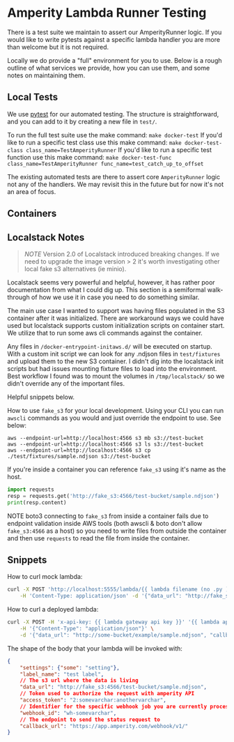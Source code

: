 # Amperity Lambda Runner Testing

There is a test suite we maintain to assert our AmperityRunner logic. If you would like to write pytests against a specific lambda handler you are more than welcome but it is not required. 

Locally we do provide a "full" environment for you to use. Below is a rough outline of what services we provide, how you can use them, and some notes on maintaining them.

## Local Tests

We use [pytest](https://docs.pytest.org/en/latest/getting-started.html) for our automated testing. The structure is straightforward, and you can add to it by creating a new file in `test/`. 

To run the full test suite use the make command: `make docker-test`
If you'd like to run a specific test class use this make command: `make docker-test-class class_name=TestAmperityRunner`
If you'd like to run a specific test function use this make command: `make docker-test-func class_name=TestAmperityRunner func_name=test_catch_up_to_offset`

The existing automated tests are there to assert core `AmperityRunner` logic not any of the handlers. We may revisit this in the future but for now it's not an area of focus.

## Containers

## Localstack Notes

> *NOTE* Version 2.0 of Localstack introduced breaking changes. If we need to upgrade the image version > 2 it's worth investigating other local fake s3 alternatives (ie minio).

Localstack seems very powerful and helpful, however, it has rather poor documentation from what I could dig up. This section is a semiformal walk-through of how we use it in case you need to do something similar.

The main use case I wanted to support was having files populated in the S3 container after it was initialized. There are workaround ways we could have used but localstack supports custom initialization scripts on container start. We utilize that to run some aws cli commands against the container.

Any files in `/docker-entrypoint-initaws.d/` will be executed on startup. With a custom init script we can look for any .ndjson files in `test/fixtures` and upload them to the new S3 container.
I didn't dig into the localstack init scripts but had issues mounting fixture files to load into the environment. Best workflow I found was to mount the volumes in `/tmp/localstack/` so we didn't override any of the important files.

Helpful snippets below.

How to use `fake_s3` for your local development. Using your CLI you can run `awscli` commands as you would and just override the endpoint to use. See below:

~~~
aws --endpoint-url=http://localhost:4566 s3 mb s3://test-bucket
aws --endpoint-url=http://localhost:4566 s3 ls s3://test-bucket
aws --endpoint-url=http://localhost:4566 s3 cp ./test/fixtures/sample.ndjson s3://test-bucket
~~~

If you're inside a container you can reference `fake_s3` using it's name as the host. 

~~~python
import requests
resp = requests.get('http://fake_s3:4566/test-bucket/sample.ndjson')
print(resp.content)
~~~

NOTE boto3 connecting to `fake_s3` from inside a container fails due to endpoint validation inside AWS tools (both awscli & boto don't allow `fake_s3:4566` as a host) so you need to write files from outside the container and then use `requests` to read the file from inside the container.

## Snippets

How to curl mock lambda:
~~~bash
curl -X POST 'http://localhost:5555/lambda/{{ lambda filename (no .py )}}' \
    -H 'Content-Type: application/json' -d '{"data_url": "http://fake_s3:4566/test-bucket/sample.ndjson", "callback_url": "http://api_destination:5005/mock/poll/", "webhook_id": "wh-abcd12345"}'
~~~

How to curl a deployed lambda:
~~~bash
curl -X POST -H 'x-api-key: {{ lambda gateway api key }}' '{{ lambda api gateway url }}' \
    -H '{"Content-Type": "application/json"}' \
    -d '{"data_url": "http://some-bucket/example/sample.ndjson", "callback_url": "http://some-api.exampel/mock/poll/", "webhook_id": "wh-abcd12345"}'
~~~

The shape of the body that your lambda will be invoked with:
~~~json
{
    "settings": {"some": "setting"},
    "label_name": "test label",
    // The s3 url where the data is living
    "data_url": "http://fake_s3:4566/test-bucket/sample.ndjson",
    // Token used to authorize the request with amperity API
    "access_token": "2:somevarchar:anothervarchar",
    // Identifier for the specific webhook job you are currently processing
    "webhook_id": "wh-somevarchar",
    // The endpoint to send the status request to
    "callback_url": "https://app.amperity.com/webhook/v1/"
}
~~~
